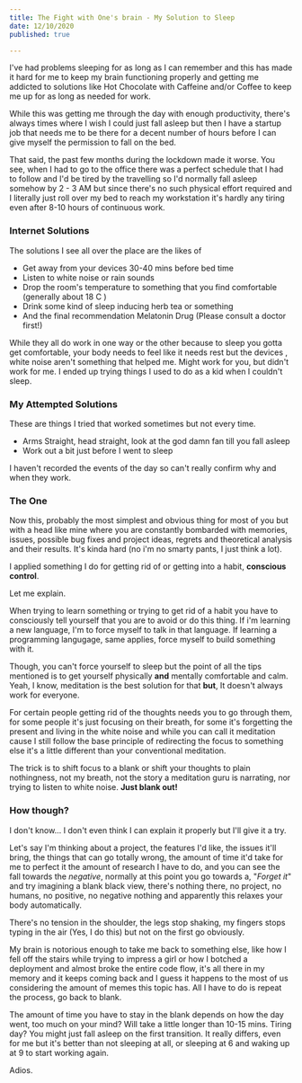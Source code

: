 ```yaml
---
title: The Fight with One's brain - My Solution to Sleep 
date: 12/10/2020
published: true

---
```


I've had problems sleeping for as long as I can remember and this has made it hard for me to keep my brain functioning properly and getting me addicted to solutions like Hot Chocolate with Caffeine and/or Coffee to keep me up for as long as needed for work. 

While this was getting me through the day with enough productivity, there's always times where I wish I could just fall asleep but then I have a startup job that needs me to be there for a decent number of hours before I can give myself the permission to fall on the bed.

That said, the past few months during the lockdown made it worse. You see, when I had to go to the office there was a perfect schedule that I had to follow and I'd be tired by the travelling so I'd normally fall asleep somehow by 2 - 3 AM but since there's no such physical effort required and I literally just roll over my bed to reach my workstation it's hardly any tiring even after 8-10 hours of continuous work. 

### Internet Solutions 

The solutions I see all over the place are the likes of 

- Get away from your devices 30-40 mins before bed time 
- Listen to white noise or rain sounds 
- Drop the room's temperature to something that you find comfortable (generally about 18 C )
- Drink some kind of sleep inducing herb tea or something 
- And the final recommendation Melatonin Drug (Please consult a doctor first!)

While they all do work in one way or the other because to sleep you gotta get comfortable, your body needs to feel like it needs rest but the devices , white noise aren't something that helped me. Might work for you, but didn't work for me. I ended up trying things I used to do as a kid when I couldn't sleep. 

### My Attempted Solutions 

These are things I tried that worked sometimes but not every time.

- Arms Straight, head straight, look at the god damn fan till you fall asleep
- Work out a bit just before I went to sleep

I haven't recorded the events of the day so can't really confirm why and when they work.

### The One

Now this, probably the most simplest and obvious thing for most of you but with a head like mine where you are constantly bombarded with memories, issues, possible bug fixes and project ideas, regrets and theoretical analysis and their results. It's kinda hard (no i'm no smarty pants, I just think a lot). 

I applied something I do for getting rid of or getting into a habit, **conscious control**. 

Let me explain.

When trying to learn something or trying to get rid of a habit you have to consciously tell yourself that you are to avoid or do this thing. If i'm learning a new language, I'm to force myself to talk in that language. If learning a programming langugage, same applies, force myself to build something with it. 

Though, you can't force yourself to sleep but the point of all the tips mentioned is to get yourself physically **and** mentally comfortable and calm. Yeah, I know, meditation is the best solution for that **but**, It doesn't always work for everyone. 

For certain people getting rid of the thoughts needs you to go through them, for some people it's just focusing on their breath, for some it's forgetting the present and living in the white noise and while you can call it meditation cause I still follow the base principle of redirecting the focus to something else it's a little different than your conventional meditation.

The trick is to shift focus to a blank or shift your thoughts to plain nothingness, not my breath, not the story a meditation guru is narrating, nor trying to listen to  white noise. **Just blank out!**

### How though?

I don't know... I don't even think I can explain it properly but I'll give it a try. 

Let's say I'm thinking about a project, the features I'd like, the issues it'll bring, the things that can go totally wrong, the amount of time it'd take for me to perfect it the amount of research I have to do, and you can see the fall towards the _negative_, normally at this point you go towards a, "_Forget it_" and try imagining a blank black view, there's nothing there, no project, no humans, no positive, no negative nothing and apparently this relaxes your body automatically. 

There's no tension in the shoulder, the legs stop shaking, my fingers stops typing in the air (Yes, I do this) but not on the first go obviously.

My brain is notorious enough to take me back to something else, like how I fell off the stairs while trying to impress a girl or how I botched a deployment and almost broke the entire code flow, it's all there in my memory and it keeps coming back and I guess it happens to the most of us considering the amount of memes this topic has. All I have to do is repeat the process, go back to blank. 

The amount of time you have to stay in the blank depends on how the day went, too much on your mind? Will take a little longer than 10-15 mins. Tiring day? You might just fall asleep on the first transition. It really differs, even for me but it's better than not sleeping at all, or sleeping at 6 and waking up at 9 to start working again.

Adios.

